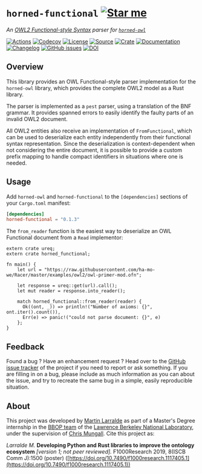 # `horned-functional` [![Star me](https://img.shields.io/github/stars/fastobo/horned-functional.svg?style=social&label=Star&maxAge=3600)](https://github.com/fastobo/horned-functional/stargazers)

*An [OWL2 Functional-style Syntax](https://www.w3.org/TR/owl2-syntax/) parser for [`horned-owl`](https://github.com/phillord/horned-owl)*

[![Actions](https://img.shields.io/github/workflow/status/fastobo/horned-functional/Test?style=flat-square&maxAge=600)](https://github.com/fastobo/horned-functional/actions)
[![Codecov](https://img.shields.io/codecov/c/gh/fastobo/horned-functional/master.svg?style=flat-square&maxAge=600)](https://codecov.io/gh/fastobo/horned-functional)
[![License](https://img.shields.io/badge/license-MIT-blue.svg?style=flat-square&maxAge=2678400)](https://choosealicense.com/licenses/mit/)
[![Source](https://img.shields.io/badge/source-GitHub-303030.svg?maxAge=2678400&style=flat-square)](https://github.com/fastobo/horned-functional)
[![Crate](https://img.shields.io/crates/v/horned-functional.svg?maxAge=600&style=flat-square)](https://crates.io/crates/horned-functional)
[![Documentation](https://img.shields.io/badge/docs.rs-latest-4d76ae.svg?maxAge=2678400&style=flat-square)](https://docs.rs/horned-functional)
[![Changelog](https://img.shields.io/badge/keep%20a-changelog-8A0707.svg?maxAge=2678400&style=flat-square)](https://github.com/fastobo/horned-functional/blob/master/CHANGELOG.md)
[![GitHub issues](https://img.shields.io/github/issues/fastobo/horned-functional.svg?style=flat-square)](https://github.com/fastobo/horned-functional/issues)
[![DOI](https://img.shields.io/badge/doi-10.7490%2Ff1000research.1117405.1-brightgreen?style=flat-square&maxAge=31536000)](https://f1000research.com/posters/8-1500)


## Overview

This library provides an OWL Functional-style parser implementation for the
`horned-owl` library, which provides the complete OWL2 model as a Rust library.

The parser is implemented as a `pest` parser, using a translation of the BNF
grammar. It provides spanned errors to easily identify the faulty parts of an
invalid OWL2 document.

All OWL2 entities also receive an implementation of `FromFunctional`, which can
be used to deserialize each entity independently from their functional syntax
representation. Since the deserialization is context-dependent when not
considering the entire document, it is possible to provide a custom prefix
mapping to handle compact identifiers in situations where one is needed.


## Usage

Add `horned-owl` and `horned-functional` to the `[dependencies]` sections of
your `Cargo.toml` manifest:
```toml
[dependencies]
horned-functional = "0.1.3"
```

The `from_reader` function is the easiest way to deserialize an OWL Functional
document from a `Read` implementor:
```rust,no_run
extern crate ureq;
extern crate horned_functional;

fn main() {
    let url = "https://raw.githubusercontent.com/ha-mo-we/Racer/master/examples/owl2/owl-primer-mod.ofn";

    let response = ureq::get(url).call();
    let mut reader = response.into_reader();

    match horned_functional::from_reader(reader) {
      Ok((ont, _)) => println!("Number of axioms: {}", ont.iter().count()),
      Err(e) => panic!("could not parse document: {}", e)
    };
}
```


## Feedback

Found a bug ? Have an enhancement request ? Head over to the
[GitHub issue tracker](https://github.com/fastobo/horned-functional/issues) of the project if
you need to report or ask something. If you are filling in on a bug, please include as much
information as you can about the issue, and try to recreate the same bug in a simple, easily
reproducible situation.


## About

This project was developed by [Martin Larralde](https://github.com/althonos)
as part of a Master's Degree internship in the [BBOP team](http://berkeleybop.org/) of the
[Lawrence Berkeley National Laboratory](https://www.lbl.gov/), under the supervision of
[Chris Mungall](http://biosciences.lbl.gov/profiles/chris-mungall/). Cite this project as:

*Larralde M.* **Developing Python and Rust libraries to improve the ontology ecosystem**
*\[version 1; not peer reviewed\].* F1000Research 2019, 8(ISCB Comm J):1500 (poster)
([https://doi.org/10.7490/f1000research.1117405.1](https://doi.org/10.7490/f1000research.1117405.1))

